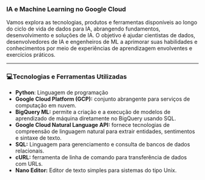 ### IA e Machine Learning no Google Cloud

Vamos explora as tecnologias, produtos e ferramentas disponíveis ao longo do ciclo de vida de dados para IA, abrangendo fundamentos, desenvolvimento e soluções de IA. O objetivo é ajudar cientistas de dados, desenvolvedores de IA e engenheiros de ML a aprimorar suas habilidades e conhecimentos por meio de experiências de aprendizagem envolventes e exercícios práticos.

---

### **:computer:Tecnologias e Ferramentas Utilizadas**

* **Python**: Linguagem de programação
* **Google Cloud Platform (GCP):** conjunto abrangente para serviços de computação em nuvem.
* **BigQuery ML:** permite a criação e a execução de modelos de aprendizado de máquina diretamente no BigQuery usando SQL.
* **Google Cloud Natural Language API:** fornece tecnologias de compreensão de linguagem natural para extrair entidades, sentimentos e sintaxe de texto.
* **SQL:** Linguagem para gerenciamento e consulta de bancos de dados relacionais.
* **cURL:** ferramenta de linha de comando para transferência de dados com URLs.
* **Nano Editor:** Editor de texto simples para sistemas do tipo Unix.


